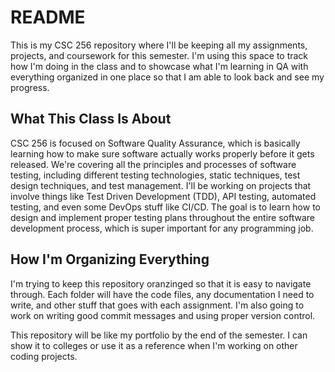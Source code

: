 # README

This is my CSC 256 repository where I'll be keeping all my assignments, projects, and coursework for this semester. I'm using this space to track how I'm doing in the class and to showcase what I'm learning in QA with everything organized in one place so that I am able to look back and see my progress.

## What This Class Is About

CSC 256 is focused on Software Quality Assurance, which is basically learning how to make sure software actually works properly before it gets released. We're covering all the principles and processes of software testing, including different testing technologies, static techniques, test design techniques, and test management. I'll be working on projects that involve things like Test Driven Development (TDD), API testing, automated testing, and even some DevOps stuff like CI/CD. The goal is to learn how to design and implement proper testing plans throughout the entire software development process, which is super important for any programming job.

## How I'm Organizing Everything

I'm trying to keep this repository oranzinged so that it is easy to navigate through. Each folder will have the code files, any documentation I need to write, and other stuff that goes with each assignment. I'm also going to work on writing good commit messages and using proper version control.

This repository will be like my portfolio by the end of the semester. I can show it to colleges or use it as a reference when I'm working on other coding projects.
